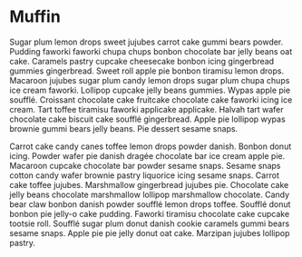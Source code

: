 Muffin
======

Sugar plum lemon drops sweet jujubes carrot cake gummi bears powder. Pudding faworki faworki chupa chups bonbon chocolate bar jelly beans oat cake. Caramels pastry cupcake cheesecake bonbon icing gingerbread gummies gingerbread. Sweet roll apple pie bonbon tiramisu lemon drops. Macaroon jujubes sugar plum candy lemon drops sugar plum chupa chups ice cream faworki. Lollipop cupcake jelly beans gummies. Wypas apple pie soufflé. Croissant chocolate cake fruitcake chocolate cake faworki icing ice cream. Tart toffee tiramisu faworki applicake applicake. Halvah tart wafer chocolate cake biscuit cake soufflé gingerbread. Apple pie lollipop wypas brownie gummi bears jelly beans. Pie dessert sesame snaps.

Carrot cake candy canes toffee lemon drops powder danish. Bonbon donut icing. Powder wafer pie danish dragée chocolate bar ice cream apple pie. Macaroon cupcake chocolate bar powder sesame snaps. Sesame snaps cotton candy wafer brownie pastry liquorice icing sesame snaps. Carrot cake toffee jujubes. Marshmallow gingerbread jujubes pie. Chocolate cake jelly beans chocolate marshmallow lollipop marshmallow chocolate. Candy bear claw bonbon danish powder soufflé lemon drops toffee. Soufflé donut bonbon pie jelly-o cake pudding. Faworki tiramisu chocolate cake cupcake tootsie roll. Soufflé sugar plum donut danish cookie caramels gummi bears sesame snaps. Apple pie pie jelly donut oat cake. Marzipan jujubes lollipop pastry.

